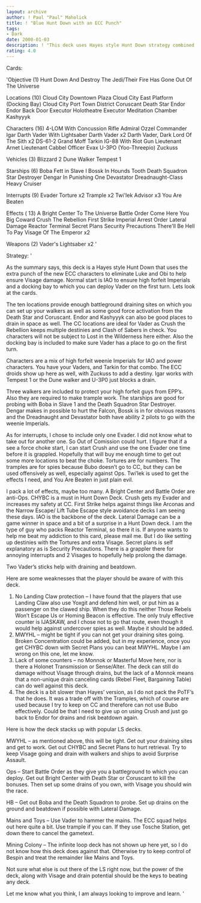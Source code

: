```yaml
---
layout: archive
author: ! Paul "Paul" Maholick
title: ! "Blue Hunt Down with an ECC Punch"
tags:
- Dark
date: 2000-01-03
description: ! "This deck uses Hayes style Hunt Down strategy combined with the added firepower of ECC."
rating: 4.0
---
```

Cards: 

'Objective (1)
Hunt Down And Destroy The Jedi/Their Fire Has Gone Out Of The Universe

Locations (10)
Cloud City Downtown Plaza
Cloud City East Platform (Docking Bay)
Cloud City Port Town District
Coruscant
Death Star
Endor
Endor Back Door
Executor Holotheatre
Executor Meditation Chamber
Kashyyyk

Characters (16)
4-LOM With Concussion Rifle
Admiral Ozzel
Commander Igar
Darth Vader With Lightsaber
Darth Vader  x2
Darth Vader, Dark Lord Of The Sith  x2
DS-61-2
Grand Moff Tarkin
IG-88 With Riot Gun
Lieutenant Arnet
Lieutenant Cabbel
Officer Evax
U-3PO (Yoo-Threepio)
Zuckuss

Vehicles (3)
Blizzard 2
Dune Walker
Tempest 1

Starships (6)
Boba Fett in Slave I
Bossk In Hounds Tooth
Death Squadron Star Destroyer
Dengar In Punishing One
Devastator
Dreadnaught-Class Heavy Cruiser

Interrupts (9)
Evader
Torture  x2
Trample  x2
Twi'lek Advisor  x3
You Are Beaten

Effects ( 13)
A Bright Center To The Universe
Battle Order
Come Here You Big Coward
Crush The Rebellion
First Strike
Imperial Arrest Order
Lateral Damage
Reactor Terminal
Secret Plans
Security Precautions
There'll Be Hell To Pay
Visage Of The Emperor  x2

Weapons (2)
Vader's Lightsaber  x2
'

Strategy: '

As the summary says, this deck is a Hayes style Hunt Down that uses the extra punch of the new ECC characters to eliminate Luke and Obi to help ensure Visage damage.  Normal start is IAO to ensure high forfeit Imperials and a docking bay to which you can deploy Vader on the first turn.  Lets look at the cards.

The ten locations provide enough battleground draining sites on which you can set up your walkers as well as some good force activation from the Death Star and Coruscant.  Endor and Kashyyyk can also be good places to drain in space as well.  The CC locations are ideal for Vader as Crush the Rebellion keeps multiple destinies and Clash of Sabers in check.  You characters will not be subject to Lost in the Wilderness here either.  Also the docking bay is included to make sure Vader has a place to go on the first turn.

Characters are a mix of high forfeit weenie Imperials for IAO and power characters.  You have your Vaders, and	Tarkin for that combo.	The ECC droids show up here as well, with Zuckuss to add a destiny.  Igar works with Tempest 1 or the Dune walker and U-3P0 just blocks a drain.

Three walkers are included to protect your high forfeit guys from EPP&#8217;s.  Also they are required to make trample work.  The starships are good for probing with Boba in Slave 1 and the Death Squadron Star Destroyer.  Dengar makes in possible to hurt the Falcon, Bossk is in for obvious reasons and the Dreadnaught and Devastator both have ability 2 pilots to go with the weenie Imperials.

As for interrupts, I chose to include only one Evader.	I did not know what to take out for another one.  So Out of Comission could hurt.  I figure that if a see a force choke start, I can start Crush and use the one Evader one time before it is grappled.  Hopefully that will buy me enough time to get out some more locations to beat the choke.  Tortures are for numbers.  The tramples are for spies because Bubo doesn&#8217;t go to CC, but they can be used offensively as well, especially against Ops.  Twi&#8217;lek is used to get the effects I need, and You Are Beaten in just plain evil.

I pack a lot of effects, maybe too many.  A Bright Center and Battle Order are anti-Ops.  CHYBC is a must in Hunt Down Deck.  Crush gets my Evader and increases my safety at CC.  First Strike helps against things like Arconas and the Narrow Escape/ Lift Tube Escape style avoidance decks I am seeing these days.  IAO is the backbone of the deck.  Lateral Damage can be a game winner in space and a bit of a surprise in a Hunt Down deck.  I am the type of guy who packs Reactor Terminal, so there it is.	If anyone wants to help me beat my addiction to this card, please mail me.  But I do like setting up destinies with the Tortures and extra Visage.  Secret plans is self explanatory as is Security Precautions.   There is a grappler there for annoying interrupts and 2 Visages to hopefully help prolong the damage.

Two Vader&#8217;s sticks help with draining and beatdown.

Here are some weaknesses that the player should be aware of with this deck.

1) No Landing Claw protection &#8211; I have found that the players that use Landing Claw also use Yoxgit and defend him well, or put him as a passenger on the clawed ship.  When they do this neither Those Rebels Won&#8217;t Escape Us or Homing Beacon is effective.  The only truly effective counter is IJASKAW, and I chose not to go that route, even though it would help against undercover spies as well.  Maybe it should be added.
2) MWYHL &#8211; might be tight if you can not get your draining sites going.  Broken Concentration could be added, but in my experience, once you get CHYBC down with Secret Plans you can beat MWYHL.  Maybe I am wrong on this one, let me know.
3) Lack of some counters &#8211; no Monnok or Masterful Move here, nor is there a Holonet Transmission or Sense/Alter.  The deck can still do damage without Visage through drains, but the lack of a Monnok means that a non-unique drain canceling cards (Rebel Fleet, Bargaining Table) can do well against this deck.
4) The deck is a bit slower than Hayes&#8217; version, as I do not pack the PoTF&#8217;s that he does.	It was a trade off with the Tramples, which of course are used because I try to keep on CC and therefore can not use Bubo effectively.	Could be that I need to give up on using Crush and just go back to Endor for drains and risk beatdown again.


Here is how the deck stacks up with popular LS decks.

MWYHL &#8211; as mentioned above, this will be tight.  Get out your draining sites and get to work.  Get out
     CHYBC and Secret Plans to hurt retrieval.	Try to keep Visage going and drain with walkers
      and ships to avoid Surprise Assault.

Ops &#8211; Start Battle Order as they give you a battleground to which you can deploy.  Get out Bright Center
	   with Death Star or Coruscant to kill the bonuses.  Then set up some drains of you own, with Visage
	   you should win the race.

HB &#8211; Get out Boba and the Death Squadron to probe.  Set up drains on the ground and beatdown if possible
	  with Lateral Damage.

Mains and Toys &#8211; Use Vader to hammer the mains.  The ECC squad helps out here quite a bit.  Use trample
  if you can.  If they use Tosche Station, get down there to cancel the gametext.

Mining Colony &#8211; The infinite loop deck has not shown up here yet, so I do not know how this deck does
			     against that.  Otherwise try to keep control of Bespin and treat the remainder like Mains
			     and Toys.

Not sure what else is out there of the LS right now, but the power of the deck, along with Visage and drain potential should be the keys to beating any deck.

Let me know what you think, I am always looking to improve and learn.
'